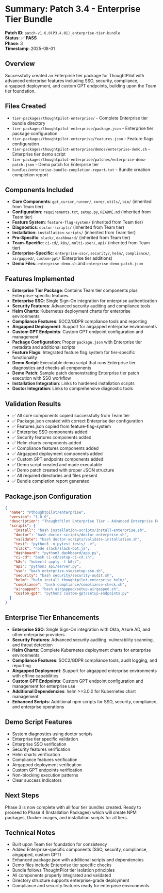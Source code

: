# Summary: Patch 3.4 - Enterprise Tier Bundle

**Patch ID**: `patch-v1.0.0(P3.4.01)_enterprise-tier-bundle`  
**Status**: ✅ **PASS**  
**Phase**: 3  
**Timestamp**: 2025-08-01  

## Overview
Successfully created an Enterprise tier package for ThoughtPilot with advanced enterprise features including SSO, security, compliance, airgapped deployment, and custom GPT endpoints, building upon the Team tier foundation.

## Files Created
- `tier-packages/thoughtpilot-enterprise/` - Complete Enterprise tier bundle directory
- `tier-packages/thoughtpilot-enterprise/package.json` - Enterprise tier package configuration
- `tier-packages/thoughtpilot-enterprise/features.json` - Feature flags configuration
- `tier-packages/thoughtpilot-enterprise/demos/enterprise-demo.sh` - Enterprise tier demo script
- `tier-packages/thoughtpilot-enterprise/patches/enterprise-demo-patch.json` - Demo patch for Enterprise tier
- `bundles/enterprise-bundle-completion-report.txt` - Bundle creation completion report

## Components Included
- **Core Components**: `gpt_cursor_runner/`, `core/`, `utils/`, `bin/` (inherited from Team tier)
- **Configuration**: `requirements.txt`, `setup.py`, `README.md` (inherited from Team tier)
- **Feature System**: `feature-flag-system/` (inherited from Team tier)
- **Diagnostics**: `doctor-scripts/` (inherited from Team tier)
- **Installation**: `installation-scripts/` (inherited from Team tier)
- **Pro-Specific**: `slack/`, `dashboard/` (inherited from Team tier)
- **Team-Specific**: `ci-cd/`, `k8s/`, `multi-user/`, `api/` (inherited from Team tier)
- **Enterprise-Specific**: `enterprise-sso/`, `security/`, `helm/`, `compliance/`, `airgapped/`, `custom-gpt/` (Enterprise tier additions)
- **Demo Files**: `enterprise-demo.sh` and `enterprise-demo-patch.json`

## Features Implemented
- **Enterprise Tier Package**: Contains Team tier components plus Enterprise-specific features
- **Enterprise SSO**: Single Sign-On integration for enterprise authentication
- **Security Features**: Advanced security auditing and compliance tools
- **Helm Charts**: Kubernetes deployment charts for enterprise environments
- **Compliance Features**: SOC2/GDPR compliance tools and reporting
- **Airgapped Deployment**: Support for airgapped enterprise environments
- **Custom GPT Endpoints**: Custom GPT endpoint configuration and management
- **Package Configuration**: Proper `package.json` with Enterprise tier metadata and additional scripts
- **Feature Flags**: Integrated feature flag system for tier-specific functionality
- **Demo Script**: Executable demo script that runs Enterprise tier diagnostics and checks all components
- **Demo Patch**: Sample patch demonstrating Enterprise tier patch execution with SSO workflow
- **Installation Integration**: Links to hardened installation scripts
- **Doctor Integration**: Links to comprehensive diagnostic tools

## Validation Results
- ✅ All core components copied successfully from Team tier
- ✅ Package.json created with correct Enterprise tier configuration
- ✅ Features.json copied from feature-flag-system
- ✅ Enterprise SSO components added
- ✅ Security features components added
- ✅ Helm charts components added
- ✅ Compliance features components added
- ✅ Airgapped deployment components added
- ✅ Custom GPT endpoints components added
- ✅ Demo script created and made executable
- ✅ Demo patch created with proper JSON structure
- ✅ All required directories and files present
- ✅ Bundle completion report generated

## Package.json Configuration
```json
{
  "name": "@thoughtpilot/enterprise",
  "version": "1.0.0",
  "description": "ThoughtPilot Enterprise Tier - Advanced Enterprise Features",
  "scripts": {
    "install": "bash installation-scripts/install-enterprise.sh",
    "doctor": "bash doctor-scripts/doctor-enterprise.sh",
    "validate": "bash doctor-scripts/validate-installation.sh",
    "test": "python3 -m pytest tests/ -v",
    "slack": "node slack/slack-bot.js",
    "dashboard": "python3 dashboard/app.py",
    "ci-cd": "bash ci-cd/setup-ci-cd.sh",
    "k8s": "kubectl apply -f k8s/",
    "api": "python3 api/server.py",
    "sso": "bash enterprise-sso/setup-sso.sh",
    "security": "bash security/security-audit.sh",
    "helm": "helm install thoughtpilot-enterprise helm/",
    "compliance": "bash compliance/compliance-check.sh",
    "airgapped": "bash airgapped/setup-airgapped.sh",
    "custom-gpt": "python3 custom-gpt/setup-endpoints.py"
  }
}
```

## Enterprise Tier Enhancements
- **Enterprise SSO**: Single Sign-On integration with Okta, Azure AD, and other enterprise providers
- **Security Features**: Advanced security auditing, vulnerability scanning, and threat detection
- **Helm Charts**: Complete Kubernetes deployment charts for enterprise environments
- **Compliance Features**: SOC2/GDPR compliance tools, audit logging, and reporting
- **Airgapped Deployment**: Support for airgapped enterprise environments with offline capabilities
- **Custom GPT Endpoints**: Custom GPT endpoint configuration and management for enterprise use
- **Additional Dependencies**: helm >=3.0.0 for Kubernetes chart management
- **Enhanced Scripts**: Additional npm scripts for SSO, security, compliance, and enterprise operations

## Demo Script Features
- System diagnostics using doctor scripts
- Enterprise tier specific validation
- Enterprise SSO verification
- Security features verification
- Helm charts verification
- Compliance features verification
- Airgapped deployment verification
- Custom GPT endpoints verification
- Non-blocking execution patterns
- Clear success indicators

## Next Steps
Phase 3 is now complete with all four tier bundles created. Ready to proceed to Phase 4 (Installation Packages) which will create NPM packages, Docker images, and installation scripts for all tiers.

## Technical Notes
- Built upon Team tier foundation for consistency
- Added Enterprise-specific components (SSO, security, compliance, airgapped, custom GPT)
- Enhanced package.json with additional scripts and dependencies
- Demo files include Enterprise tier specific checks
- Bundle follows ThoughtPilot tier isolation principles
- All components properly integrated and validated
- Directory structure supports enterprise-grade deployment
- Compliance and security features ready for enterprise environments 